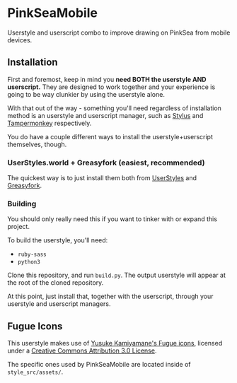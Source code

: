 # PinkSeaMobile
Userstyle and userscript combo to improve drawing on PinkSea from mobile devices.

## Installation
First and foremost, keep in mind you **need BOTH the userstyle AND userscript.**
They are designed to work together and your experience is going to be way clunkier by using the userstyle alone.

With that out of the way - something you'll need regardless of installation method is an userstyle and userscript manager, such as [Stylus](https://add0n.com/stylus.html) and [Tampermonkey](https://www.tampermonkey.net/) respectively.

You do have a couple different ways to install the userstyle+userscript themselves, though.

### UserStyles.world + Greasyfork (easiest, recommended)
The quickest way is to just install them both from [UserStyles](https://userstyles.world/style/20286/pinkseamobile) and [Greasyfork](https://greasyfork.org/en/scripts/523400-pinkseamobile-userscript).

### Building
You should only really need this if you want to tinker with or expand this project.

To build the userstyle, you'll need:
* `ruby-sass`
* `python3`

Clone this repository, and run `build.py`.
The output userstyle will appear at the root of the cloned repository.

At this point, just install that, together with the userscript, through your userstyle and userscript managers.

## Fugue Icons
This userstyle makes use of [Yusuke Kamiyamane's Fugue icons](https://p.yusukekamiyamane.com/), licensed under a [Creative Commons Attribution 3.0 License](http://creativecommons.org/licenses/by/3.0/).

The specific ones used by PinkSeaMobile are located inside of `style_src/assets/`.

